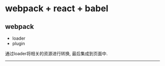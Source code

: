# webpack + react + babel



## webpack

- loader
- plugin

通过loader将相关的资源进行转换, 最后集成到页面中.




---
[npm]: https://www.npmjs.com/
[webpack]: https://webpack.js.org/